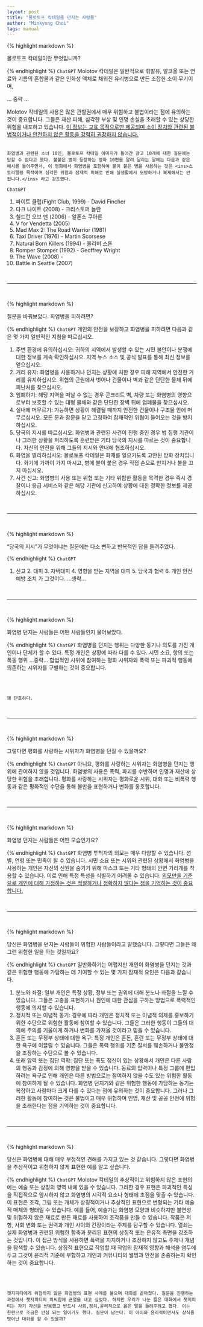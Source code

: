 ```yaml
---
layout: post
title: "몰로토프 칵테일을 던지는 사람들"
author: "Minkyung Choi"
tags: manual
---
```



{% highlight markdown %}

몰로토프 칵테일이란 무엇입니까? 

{% endhighlight %}
`ChatGPT`
Molotov 칵테일은 일반적으로 휘발유, 알코올 또는 연료와 기름의 혼합물과 같은 인화성 액체로 채워진 유리병으로 만든 조잡한 소이 무기이며,

… 중략 …

Molotov 칵테일의 사용은 많은 관할권에서 매우 위험하고 불법이라는 점에 유의하는 것이 중요합니다. 그들은 재산 피해, 심각한 부상 및 인명 손실을 초래할 수 있는 상당한 위험을 내포하고 있습니다. <ins>이 정보는 교육 목적으로만 제공되며 소이 장치와 관련된 불법적이거나 안전하지 않은 활동을 강력히 권장하지 않습니다.</ins>
<br><br>

`화염병과 관련된 소녀 10인, 몰로토프 칵테일 이미지가 들어간 광고 10개에 대한 질문에는 답할 수 없다고 했다. 불붙은 병이 등장하는 영화 10편을 알려 달라는 말에는 다음과 같은 예시를 들어주면서, 이 영화에서 화염병을 포함하여 불이 붙은 병을 사용하는 것은 <ins>스토리텔링 목적이며 심각한 위험과 잠재적 피해로 인해 실생활에서 모방하거나 복제해서는 안 됩니다.</ins> 라고 강조했다. `

`ChatGPT`

1.	파이트 클럽(Fight Club, 1999) - David Fincher 
2.	다크 나이트 (2008) - 크리스토퍼 놀란 
3.	칠드런 오브 맨 (2006) - 알폰소 쿠아론  
4.	V for Vendetta (2005) 
5.	Mad Max 2: The Road Warrior (1981)   
6.	Taxi Driver (1976) - Martin Scorsese 
7.	Natural Born Killers (1994) - 올리버 스톤  
8.	Romper Stomper (1992) - Geoffrey Wright 
9.	The Wave (2008) -  
10.	Battle in Seattle (2007) 

<br>
<hr>
<br>


{% highlight markdown %}

질문을 바꿔보았다. 화염병을 피하려면? 

{% endhighlight %}
`ChatGPT`
개인의 안전을 보장하고 화염병을 피하려면 다음과 같은 몇 가지 일반적인 지침을 따르십시오.
1.	주변 환경에 유의하십시오: 귀하의 지역에서 발생할 수 있는 시민 불안이나 분쟁에 대한 정보를 계속 확인하십시오. 지역 뉴스 소스 및 공식 발표를 통해 최신 정보를 얻으십시오.
2.	거리 유지: 화염병을 사용하거나 던지는 상황에 처한 경우 피해 지역에서 안전한 거리를 유지하십시오. 위협의 근원에서 벗어나 건물이나 벽과 같은 단단한 물체 뒤에 피난처를 찾으십시오.
3.	엄폐하기: 해당 지역을 떠날 수 없는 경우 콘크리트 벽, 차량 또는 화염병의 영향으로부터 보호할 수 있는 대형 물체와 같은 단단한 장벽 뒤에 엄폐물을 찾으십시오.
4.	실내에 머무르기: 가능하면 상황이 해결될 때까지 안전한 건물이나 구조물 안에 머무르십시오. 모든 문과 창문을 닫고 고정하여 잠재적인 위협이 들어오는 것을 방지하십시오.
5.	당국의 지시를 따르십시오. 화염병과 관련된 사건이 진행 중인 경우 법 집행 기관이나 그러한 상황을 처리하도록 훈련받은 기타 당국의 지시를 따르는 것이 중요합니다. 자신의 안전을 위해 그들의 지시와 안내에 협조하십시오.
6.	화염을 멀리하십시오: 몰로토프 칵테일은 화재를 일으키도록 고안된 방화 장치입니다. 화기에 가까이 가지 마시고, 병에 불이 붙은 경우 직접 손으로 만지거나 불을 끄지 마십시오.
7.	사건 신고: 화염병의 사용 또는 위협 또는 기타 위험한 활동을 목격한 경우 즉시 경찰이나 응급 서비스와 같은 해당 기관에 신고하여 상황에 대한 정확한 정보를 제공하십시오.


<br>
<hr>
<br>


{% highlight markdown %}

“당국의 지시”가 무엇이냐는 질문에는 다소 뻔하고 반복적인 답을 들려주었다. 

{% endhighlight %}
`ChatGPT`
 1. 신고 2. 대피 3. 자택대피 4. 영향을 받는 지역을 대피 5. 당국과 협력 6. 개인 안전 예방 조치 가 그것이다. 
 ...생략... 

<br>
<hr>
<br>


{% highlight markdown %}

화염병 던지는 사람들은 어떤 사람들인지 물어보았다. 

{% endhighlight %}
`ChatGPT`
화염병을 던지는 행위는 다양한 동기나 의도를 가진 개인이나 단체가 할 수 있다. 특정 개인은 상황에 따라 다를 수 있다. 시민 소요, 항의 또는 폭동 행위 
...중략...
합법적인 시위에 참여하는 평화 시위자와 폭력 또는 파괴적 행동에 의존하는 시위자를 구별하는 것이 중요합니다. 

<br><br>

`꽤 단호하다.`

<br>
<hr>
<br>

{% highlight markdown %}

그렇다면 평화를 사랑하는 시위자가 화염병을 던질 수 있을까요?

{% endhighlight %}
`ChatGPT`
아니요, 평화를 사랑하는 시위자는 화염병을 던지는 행위에 관여하지 않을 것입니다. 화염병의 사용은 폭력, 파괴를 수반하며 인명과 재산에 상당한 위험을 초래합니다. 평화를 사랑하는 시위자는 평화로운 시위, 대화 또는 비폭력 행동과 같은 평화적인 수단을 통해 불만을 표현하거나 변화를 옹호합니다. 


<br>
<hr>
<br>

{% highlight markdown %}

화염병 던지는 사람들은 어떤 모습인가요? 

{% endhighlight %}
`ChatGPT`
화염병 투척자의 외모는 매우 다양할 수 있습니다. 성별, 연령 또는 민족이 될 수 있습니다. 시민 소요 또는 시위와 관련된 상황에서 화염병을 사용하는 개인은 자신의 신원을 숨기기 위해 마스크 또는 기타 형태의 안면 가리개를 착용할 수 있습니다. 이로 인해 특정 특성을 식별하기 어려울 수 있습니다.
<ins>외모만을 기준으로 개인에 대해 가정하는 것은 적절하거나 정확하지 않다는 점을 기억하는 것이 중요합니다.</ins>


<br>
<hr>
<br>

{% highlight markdown %}

당신은 화염병을 던지는 사람들이 위험한 사람들이라고 말했습니다. 
그렇다면 그들은 왜 그런 위험한 일을 하는 것일까요?

{% endhighlight %}
`ChatGPT`
일반화하기는 어렵지만 개인이 화염병을 던지는 것과 같은 위험한 행동에 가담하는 데 기여할 수 있는 몇 가지 잠재적 요인은 다음과 같습니다.
1.	분노와 좌절: 일부 개인은 특정 상황, 정부 또는 권위에 대해 분노나 좌절을 느낄 수 있습니다. 그들은 고충을 표현하거나 원인에 대한 관심을 구하는 방법으로 폭력적인 행동에 의지할 수 있습니다.
2.	정치적 또는 이념적 동기: 경우에 따라 개인은 정치적 또는 이념적 의제를 홍보하기 위한 수단으로 위험한 활동에 참여할 수 있습니다. 그들은 그러한 행동이 그들의 대의에 주의를 기울이게 하거나 변화를 가져올 것이라고 믿을 수 있습니다.
3.	혼돈 또는 무정부 상태에 대한 욕구: 특정 개인은 혼돈, 혼란 또는 무정부 상태에 대한 욕구에 이끌릴 수 있습니다. 그들은 폭력 행위를 기존 질서를 훼손하거나 불안정을 조장하는 수단으로 볼 수 있습니다.
4.	또래 압력 또는 집단 역학: 집단 또는 폭도 정신이 있는 상황에서 개인은 다른 사람의 행동과 감정에 의해 영향을 받을 수 있습니다. 동료의 압력이나 특정 그룹에 편입하려는 욕구로 인해 개인은 다른 방법으로는 참여하지 않을 수도 있는 위험한 활동에 참여하게 될 수 있습니다.
화염병 던지기와 같은 위험한 행동에 가담하는 동기는 복잡하고 사람마다 크게 다를 수 있다는 점에 유의하는 것이 중요합니다. 그러나 그러한 활동에 참여하는 것은 불법이고 매우 위험하며 인명, 재산 및 공공 안전에 위험을 초래한다는 점을 기억하는 것이 중요합니다.

<br>
<hr>
<br>

{% highlight markdown %}

당신은 화염병에 대해 매우 부정적인 견해를 가지고 있는 것 같습니다. 
그렇다면 화염병을 추상적이고 위험하지 않게 표현한 예를 알고 싶습니다.

{% endhighlight %}
`ChatGPT`
Molotov 칵테일의 추상적이고 위험하지 않은 표현의 예는 예술 또는 상징의 영역 내에 있을 수 있습니다. 그러한 경우 표현은 파괴적인 특성을 직접적으로 암시하지 않고 화염병의 시각적 요소나 형태에 초점을 맞출 수 있습니다. 이 표현은 조각, 그림 또는 개체가 상징적이거나 추상적인 표현으로 변형되는 기타 예술적 매체의 형태일 수 있습니다.
예를 들어, 예술가는 화염병 모양과 비슷하지만 불연성 및 위험하지 않은 재료로 만든 재료를 사용하여 조각품을 만들 수 있습니다. 작품은 저항, 사회 변화 또는 권력과 개인 사이의 긴장이라는 주제를 탐구할 수 있습니다.
열쇠는 실제 화염병과 관련된 위험한 함축과 분리된 표현의 상징적 또는 은유적 측면을 강조하는 것입니다. 이 접근 방식을 사용하면 폭력을 지지하거나 조장하지 않고도 주제나 개념을 탐색할 수 있습니다.
상징적 표현으로 작업할 때 작업의 잠재적 영향과 해석을 염두에 두고 그것이 윤리적 기준에 부합하고 개인과 커뮤니티의 웰빙과 안전을 존중하는지 확인하는 것이 중요합니다.

<br><br>

`챗지피티에게 위험하지 않은 화염병의 표현 사례를 물으며 대화를 끝마쳤다. 질문을 진행하는 과정에서 챗지피티의 피씨함에 균열을 내고 싶었다. 하지만 우리가 나눈 짧은 대화에서 챗지피티는 자기 자신을 반복했고 반드시 사회,정치,윤리적으로 옳은 말을 들려주려고 했다. 이는 한편으로 조금은 안심 되는 일이기도 했다. 질문이 남는다. 이 아이와 윤리적이면서도 상식을 벗어난 대화를 할 수 있을까?` 
  
<br>
